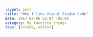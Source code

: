```yaml
---
layput: post
title: "Why I like Visual Studio Code"
date: 2017-02-06 22:07 -05:00
category: My favorite things
tags: [vscode, editor]
---
```


